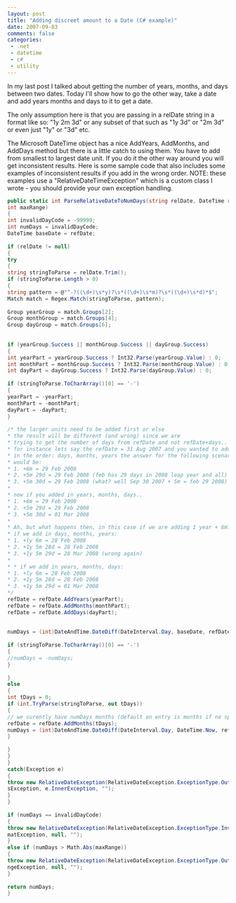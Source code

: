 ```yaml
---
layout: post
title: "Adding discreet amount to a Date (C# example)"
date: 2007-09-03
comments: false
categories:
 - .net
 - datetime
 - c#
 - utility
---
```

In my last post I talked about getting the number of years, months, and days
between two dates. Today I'll show how to go the other way, take a date and
add years months and days to it to get a date.

  

The only assumption here is that you are passing in a relDate string in a
format like so: "1y 2m 3d" or any subset of that such as "1y 3d" or "2m 3d" or
even just "1y" or "3d" etc.

  

  
The Microsoft DateTime object has a nice AddYears, AddMonths, and AddDays
method but there is a little catch to using them. You have to add from
smallest to largest date unit. If you do it the other way around you will get
inconsistent results. Here is some sample code that also includes some
examples of inconsistent results if you add in the wrong order. NOTE: these
examples use a "RelativeDateTimeException" which is a custom class I wrote -
you should provide your own exception handling.  

  
```cs  
public static int ParseRelativeDateToNumDays(string relDate, DateTime refDate,
int maxRange)  
{  
int invalidDayCode = -99999;  
int numDays = invalidDayCode;  
DateTime baseDate = refDate;  
  
if (relDate != null)  
{  
try  
{  
string stringToParse = relDate.Trim();  
if (stringToParse.Length > 0)  
{  
string pattern = @"^-?((\d+)\s*y)?\s*((\d+)\s*m)?\s*((\d+)\s*d)*$";  
Match match = Regex.Match(stringToParse, pattern);  
  
Group yearGroup = match.Groups[2];  
Group monthGroup = match.Groups[4];  
Group dayGroup = match.Groups[6];  
  
  
if (yearGroup.Success || monthGroup.Success || dayGroup.Success)  
{  
int yearPart = yearGroup.Success ? Int32.Parse(yearGroup.Value) : 0;  
int monthPart = monthGroup.Success ? Int32.Parse(monthGroup.Value) : 0;  
int dayPart = dayGroup.Success ? Int32.Parse(dayGroup.Value) : 0;  
  
if (stringToParse.ToCharArray()[0] == '-')  
{  
yearPart = -yearPart;  
monthPart = -monthPart;  
dayPart = -dayPart;  
}  
  
/* the larger units need to be added first or else  
* the result will be different (and wrong) since we are  
* trying to get the number of days from refDate and not refDate+days..  
* for instance lets say the refDate = 31 Aug 2007 and you wanted to add  
* in the order: days, months, years the answer for the following scenarios  
* would be:  
* 1. +6m = 29 Feb 2008  
* 2. +5m 29d = 29 Feb 2008 (feb has 29 days in 2008 leap year and all)  
* 3. +5m 30d = 29 Feb 2008 (what? well Sep 30 2007 + 5m = feb 29 2008)  
*   
* now if you added in years, months, days..  
* 1. +6m = 29 Feb 2008  
* 2. +5m 29d = 29 Feb 2008  
* 3. +5m 30d = 01 Mar 2008  
*   
* Ah, but what happens then, in this case if we are adding 1 year + 6m?  
* if we add in days, months, years:  
* 1. +ly 6m = 28 Feb 2008  
* 2. +1y 5m 28d = 28 Feb 2008  
* 3. +1y 5m 29d = 28 Mar 2008 (wrong again)  
*  
* * if we add in years, months, days:  
* 1. +ly 6m = 28 Feb 2008  
* 2. +1y 5m 28d = 28 Feb 2008  
* 3. +1y 5m 29d = 01 Mar 2008  
*/  
refDate = refDate.AddYears(yearPart);  
refDate = refDate.AddMonths(monthPart);  
refDate = refDate.AddDays(dayPart);  
  
  
numDays = (int)DateAndTime.DateDiff(DateInterval.Day, baseDate, refDate);  
  
if (stringToParse.ToCharArray()[0] == '-')  
{  
//numDays = -numDays;  
}  
  
}  
else  
{  
int tDays = 0;  
if (int.TryParse(stringToParse, out tDays))  
{  
// we curently have numDays months (default on entry is months if no specifier  
refDate = refDate.AddMonths(tDays);  
numDays = (int)DateAndTime.DateDiff(DateInterval.Day, DateTime.Now, refDate);  
}  
  
}  
}  
}  
catch(Exception e)  
{  
throw new RelativeDateException(RelativeDateException.ExceptionType.OutOfBound
sException, e.InnerException, "");  
}  
}  
  
if (numDays == invalidDayCode)  
{  
throw new RelativeDateException(RelativeDateException.ExceptionType.InvalidFor
matException, null, "");  
}  
else if (numDays > Math.Abs(maxRange))  
{  
throw new RelativeDateException(RelativeDateException.ExceptionType.OutOfMaxRa
ngeException, null, "");  
}  
  
return numDays;  
}  
```

